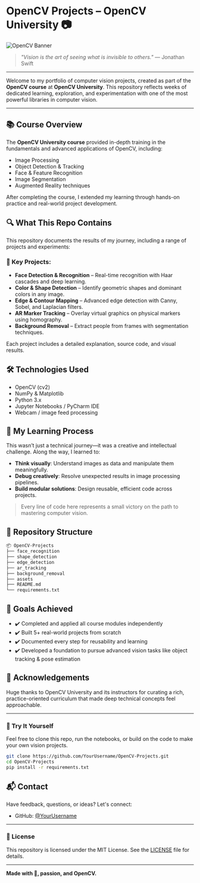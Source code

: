# OpenCV Projects – OpenCV University 📷

![OpenCV Banner](./docs/opencv_banner.png)

> *"Vision is the art of seeing what is invisible to others."*
> — Jonathan Swift

---

Welcome to my portfolio of computer vision projects, created as part of the **OpenCV course** at **OpenCV University**. This repository reflects weeks of dedicated learning, exploration, and experimentation with one of the most powerful libraries in computer vision.

---

## 📚 Course Overview

The **OpenCV University course** provided in-depth training in the fundamentals and advanced applications of OpenCV, including:

* Image Processing
* Object Detection & Tracking
* Face & Feature Recognition
* Image Segmentation
* Augmented Reality techniques

After completing the course, I extended my learning through hands-on practice and real-world project development.

## 🔍 What This Repo Contains

This repository documents the results of my journey, including a range of projects and experiments:

### 🔧 Key Projects:

* **Face Detection & Recognition** – Real-time recognition with Haar cascades and deep learning.
* **Color & Shape Detection** – Identify geometric shapes and dominant colors in any image.
* **Edge & Contour Mapping** – Advanced edge detection with Canny, Sobel, and Laplacian filters.
* **AR Marker Tracking** – Overlay virtual graphics on physical markers using homography.
* **Background Removal** – Extract people from frames with segmentation techniques.

Each project includes a detailed explanation, source code, and visual results.

## 🛠 Technologies Used

* OpenCV (cv2)
* NumPy & Matplotlib
* Python 3.x
* Jupyter Notebooks / PyCharm IDE
* Webcam / image feed processing

## 🧠 My Learning Process

This wasn’t just a technical journey—it was a creative and intellectual challenge. Along the way, I learned to:

* **Think visually**: Understand images as data and manipulate them meaningfully.
* **Debug creatively**: Resolve unexpected results in image processing pipelines.
* **Build modular solutions**: Design reusable, efficient code across projects.

> Every line of code here represents a small victory on the path to mastering computer vision.

## 📂 Repository Structure

```bash
📦 OpenCV-Projects
├── face_recognition
├── shape_detection
├── edge_detection
├── ar_tracking
├── background_removal
├── assets
├── README.md
└── requirements.txt
```

## 🎯 Goals Achieved

* ✔️ Completed and applied all course modules independently
* ✔️ Built 5+ real-world projects from scratch
* ✔️ Documented every step for reusability and learning
* ✔️ Developed a foundation to pursue advanced vision tasks like object tracking & pose estimation

## 🙌 Acknowledgements

Huge thanks to OpenCV University and its instructors for curating a rich, practice-oriented curriculum that made deep technical concepts feel approachable.

---

### 🚀 Try It Yourself

Feel free to clone this repo, run the notebooks, or build on the code to make your own vision projects.

```bash
git clone https://github.com/YourUsername/OpenCV-Projects.git
cd OpenCV-Projects
pip install -r requirements.txt
```

## 📬 Contact

Have feedback, questions, or ideas? Let's connect:

* GitHub: [@YourUsername](https://github.com/YourUsername)

---

### 📜 License

This repository is licensed under the MIT License. See the [LICENSE](LICENSE) file for details.

---

**Made with 🤖, passion, and OpenCV.**
